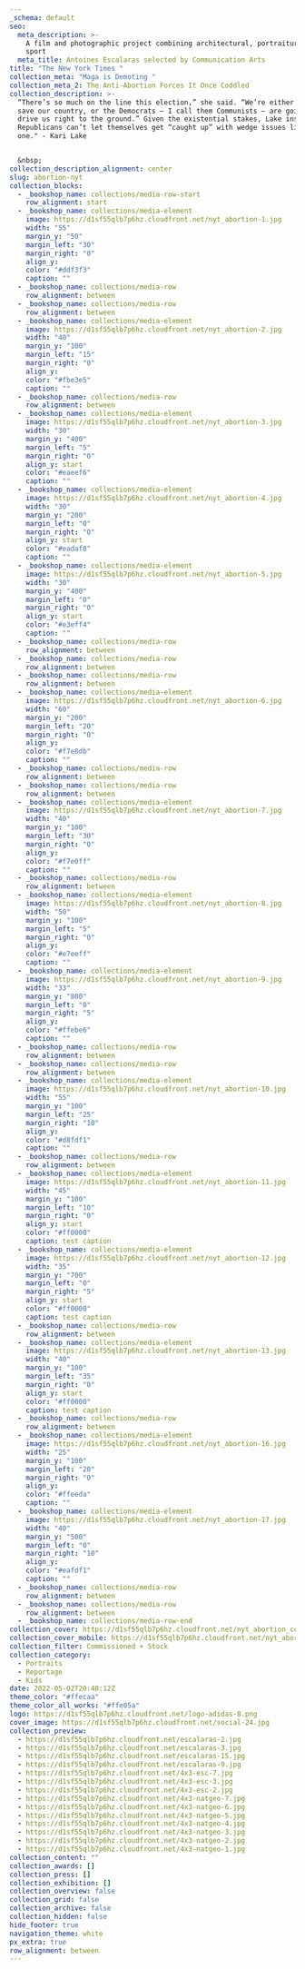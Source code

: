 ```yaml
---
_schema: default
seo:
  meta_description: >-
    A film and photographic project combining architectural, portraiture and
    sport
  meta_title: Antoines Escalaras selected by Communication Arts
title: "The New York Times "
collection_meta: "Maga is Demoting "
collection_meta_2: The Anti-Abortion Forces It Once Coddled
collection_description: >-
  “There’s so much on the line this election,” she said. “We’re either going to
  save our country, or the Democrats — I call them Communists — are going to
  drive us right to the ground.” Given the existential stakes, Lake insisted,
  Republicans can’t let themselves get “caught up” with wedge issues like this
  one." - Kari Lake


  &nbsp;
collection_description_alignment: center
slug: abortion-nyt
collection_blocks:
  - _bookshop_name: collections/media-row-start
    row_alignment: start
  - _bookshop_name: collections/media-element
    image: https://d1sf55qlb7p6hz.cloudfront.net/nyt_abortion-1.jpg
    width: "55"
    margin_y: "50"
    margin_left: "30"
    margin_right: "0"
    align_y:
    color: "#ddf3f3"
    caption: ""
  - _bookshop_name: collections/media-row
    row_alignment: between
  - _bookshop_name: collections/media-row
    row_alignment: between
  - _bookshop_name: collections/media-element
    image: https://d1sf55qlb7p6hz.cloudfront.net/nyt_abortion-2.jpg
    width: "40"
    margin_y: "100"
    margin_left: "15"
    margin_right: "0"
    align_y:
    color: "#fbe3e5"
    caption: ""
  - _bookshop_name: collections/media-row
    row_alignment: between
  - _bookshop_name: collections/media-element
    image: https://d1sf55qlb7p6hz.cloudfront.net/nyt_abortion-3.jpg
    width: "30"
    margin_y: "400"
    margin_left: "5"
    margin_right: "0"
    align_y: start
    color: "#eaeef6"
    caption: ""
  - _bookshop_name: collections/media-element
    image: https://d1sf55qlb7p6hz.cloudfront.net/nyt_abortion-4.jpg
    width: "30"
    margin_y: "200"
    margin_left: "0"
    margin_right: "0"
    align_y: start
    color: "#eadaf8"
    caption: ""
  - _bookshop_name: collections/media-element
    image: https://d1sf55qlb7p6hz.cloudfront.net/nyt_abortion-5.jpg
    width: "30"
    margin_y: "400"
    margin_left: "0"
    margin_right: "0"
    align_y: start
    color: "#e3eff4"
    caption: ""
  - _bookshop_name: collections/media-row
    row_alignment: between
  - _bookshop_name: collections/media-row
    row_alignment: between
  - _bookshop_name: collections/media-row
    row_alignment: between
  - _bookshop_name: collections/media-element
    image: https://d1sf55qlb7p6hz.cloudfront.net/nyt_abortion-6.jpg
    width: "60"
    margin_y: "200"
    margin_left: "20"
    margin_right: "0"
    align_y:
    color: "#f7e8db"
    caption: ""
  - _bookshop_name: collections/media-row
    row_alignment: between
  - _bookshop_name: collections/media-row
    row_alignment: between
  - _bookshop_name: collections/media-element
    image: https://d1sf55qlb7p6hz.cloudfront.net/nyt_abortion-7.jpg
    width: "40"
    margin_y: "100"
    margin_left: "30"
    margin_right: "0"
    align_y:
    color: "#f7e0ff"
    caption: ""
  - _bookshop_name: collections/media-row
    row_alignment: between
  - _bookshop_name: collections/media-element
    image: https://d1sf55qlb7p6hz.cloudfront.net/nyt_abortion-8.jpg
    width: "50"
    margin_y: "100"
    margin_left: "5"
    margin_right: "0"
    align_y:
    color: "#e7eeff"
    caption: ""
  - _bookshop_name: collections/media-element
    image: https://d1sf55qlb7p6hz.cloudfront.net/nyt_abortion-9.jpg
    width: "33"
    margin_y: "800"
    margin_left: "0"
    margin_right: "5"
    align_y:
    color: "#ffebe6"
    caption: ""
  - _bookshop_name: collections/media-row
    row_alignment: between
  - _bookshop_name: collections/media-row
    row_alignment: between
  - _bookshop_name: collections/media-element
    image: https://d1sf55qlb7p6hz.cloudfront.net/nyt_abortion-10.jpg
    width: "55"
    margin_y: "100"
    margin_left: "25"
    margin_right: "10"
    align_y:
    color: "#d8fdf1"
    caption: ""
  - _bookshop_name: collections/media-row
    row_alignment: between
  - _bookshop_name: collections/media-element
    image: https://d1sf55qlb7p6hz.cloudfront.net/nyt_abortion-11.jpg
    width: "45"
    margin_y: "100"
    margin_left: "10"
    margin_right: "0"
    align_y: start
    color: "#ff0000"
    caption: test caption
  - _bookshop_name: collections/media-element
    image: https://d1sf55qlb7p6hz.cloudfront.net/nyt_abortion-12.jpg
    width: "35"
    margin_y: "700"
    margin_left: "0"
    margin_right: "5"
    align_y: start
    color: "#ff0000"
    caption: test caption
  - _bookshop_name: collections/media-row
    row_alignment: between
  - _bookshop_name: collections/media-element
    image: https://d1sf55qlb7p6hz.cloudfront.net/nyt_abortion-13.jpg
    width: "40"
    margin_y: "100"
    margin_left: "35"
    margin_right: "0"
    align_y: start
    color: "#ff0000"
    caption: test caption
  - _bookshop_name: collections/media-row
    row_alignment: between
  - _bookshop_name: collections/media-element
    image: https://d1sf55qlb7p6hz.cloudfront.net/nyt_abortion-16.jpg
    width: "25"
    margin_y: "100"
    margin_left: "20"
    margin_right: "0"
    align_y:
    color: "#ffeeda"
    caption: ""
  - _bookshop_name: collections/media-element
    image: https://d1sf55qlb7p6hz.cloudfront.net/nyt_abortion-17.jpg
    width: "40"
    margin_y: "500"
    margin_left: "0"
    margin_right: "10"
    align_y:
    color: "#eafdf1"
    caption: ""
  - _bookshop_name: collections/media-row
    row_alignment: between
  - _bookshop_name: collections/media-row
    row_alignment: between
  - _bookshop_name: collections/media-row-end
collection_cover: https://d1sf55qlb7p6hz.cloudfront.net/nyt_abortion_covers-2.jpg
collection_cover_mobile: https://d1sf55qlb7p6hz.cloudfront.net/nyt_abortion_covers-1.jpg
collection_filter: Commissioned + Stock
collection_category:
  - Portraits
  - Reportage
  - Kids
date: 2022-05-02T20:40:12Z
theme_color: "#ffecaa"
theme_color_all_works: "#ffe05a"
logo: https://d1sf55qlb7p6hz.cloudfront.net/logo-adidas-8.png
cover_image: https://d1sf55qlb7p6hz.cloudfront.net/social-24.jpg
collection_preview:
  - https://d1sf55qlb7p6hz.cloudfront.net/escalaras-2.jpg
  - https://d1sf55qlb7p6hz.cloudfront.net/escalaras-3.jpg
  - https://d1sf55qlb7p6hz.cloudfront.net/escalaras-15.jpg
  - https://d1sf55qlb7p6hz.cloudfront.net/escalaras-9.jpg
  - https://d1sf55qlb7p6hz.cloudfront.net/4x3-esc-7.jpg
  - https://d1sf55qlb7p6hz.cloudfront.net/4x3-esc-3.jpg
  - https://d1sf55qlb7p6hz.cloudfront.net/4x3-esc-2.jpg
  - https://d1sf55qlb7p6hz.cloudfront.net/4x3-natgeo-7.jpg
  - https://d1sf55qlb7p6hz.cloudfront.net/4x3-natgeo-6.jpg
  - https://d1sf55qlb7p6hz.cloudfront.net/4x3-natgeo-5.jpg
  - https://d1sf55qlb7p6hz.cloudfront.net/4x3-natgeo-4.jpg
  - https://d1sf55qlb7p6hz.cloudfront.net/4x3-natgeo-3.jpg
  - https://d1sf55qlb7p6hz.cloudfront.net/4x3-natgeo-2.jpg
  - https://d1sf55qlb7p6hz.cloudfront.net/4x3-natgeo-1.jpg
collection_content: ""
collection_awards: []
collection_press: []
collection_exhibition: []
collection_overview: false
collection_grid: false
collection_archive: false
collection_hidden: false
hide_footer: true
navigation_theme: white
px_extra: true
row_alignment: between
---
```

